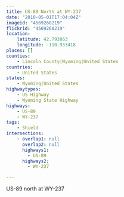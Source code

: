 ```yaml
---
title: US-89 North at WY-237
date: "2010-05-01T17:04:04Z"
imageid: "4569268219"
flickrid: "4569268219"
location:
    latitude: 42.793863
    longitude: -110.933418
places: []
counties:
    - Lincoln County|Wyoming|United States
countries:
    - United States
states:
    - Wyoming|United States
highwaytypes:
    - US Highway
    - Wyoming State Highway
highways:
    - US-89
    - WY-237
tags:
    - Shield
intersections:
    - overlap1: null
      overlap2: null
      highways1:
        - US-89
      highways2:
        - WY-237

---
```

US-89 north at WY-237